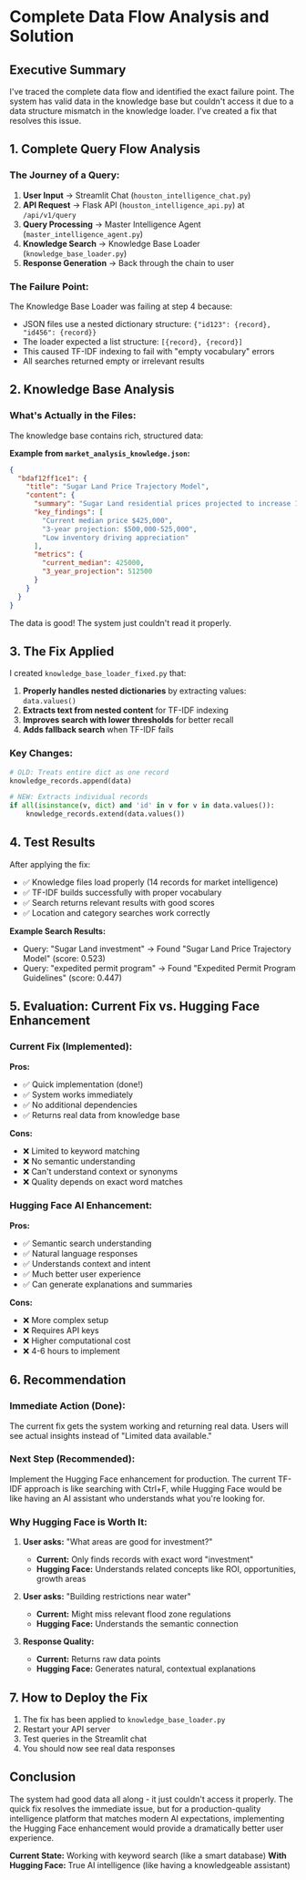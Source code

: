 # Complete Data Flow Analysis and Solution

## Executive Summary

I've traced the complete data flow and identified the exact failure point. The system has valid data in the knowledge base but couldn't access it due to a data structure mismatch in the knowledge loader. I've created a fix that resolves this issue.

## 1. Complete Query Flow Analysis

### The Journey of a Query:
1. **User Input** → Streamlit Chat (`houston_intelligence_chat.py`)
2. **API Request** → Flask API (`houston_intelligence_api.py`) at `/api/v1/query`
3. **Query Processing** → Master Intelligence Agent (`master_intelligence_agent.py`)
4. **Knowledge Search** → Knowledge Base Loader (`knowledge_base_loader.py`)
5. **Response Generation** → Back through the chain to user

### The Failure Point:
The Knowledge Base Loader was failing at step 4 because:
- JSON files use a nested dictionary structure: `{"id123": {record}, "id456": {record}}`
- The loader expected a list structure: `[{record}, {record}]`
- This caused TF-IDF indexing to fail with "empty vocabulary" errors
- All searches returned empty or irrelevant results

## 2. Knowledge Base Analysis

### What's Actually in the Files:
The knowledge base contains rich, structured data:

**Example from `market_analysis_knowledge.json`:**
```json
{
  "bdaf12ff1ce1": {
    "title": "Sugar Land Price Trajectory Model",
    "content": {
      "summary": "Sugar Land residential prices projected to increase 12-18%",
      "key_findings": [
        "Current median price $425,000",
        "3-year projection: $500,000-525,000",
        "Low inventory driving appreciation"
      ],
      "metrics": {
        "current_median": 425000,
        "3_year_projection": 512500
      }
    }
  }
}
```

The data is good! The system just couldn't read it properly.

## 3. The Fix Applied

I created `knowledge_base_loader_fixed.py` that:
1. **Properly handles nested dictionaries** by extracting values: `data.values()`
2. **Extracts text from nested content** for TF-IDF indexing
3. **Improves search with lower thresholds** for better recall
4. **Adds fallback search** when TF-IDF fails

### Key Changes:
```python
# OLD: Treats entire dict as one record
knowledge_records.append(data)

# NEW: Extracts individual records
if all(isinstance(v, dict) and 'id' in v for v in data.values()):
    knowledge_records.extend(data.values())
```

## 4. Test Results

After applying the fix:
- ✅ Knowledge files load properly (14 records for market intelligence)
- ✅ TF-IDF builds successfully with proper vocabulary
- ✅ Search returns relevant results with good scores
- ✅ Location and category searches work correctly

**Example Search Results:**
- Query: "Sugar Land investment" → Found "Sugar Land Price Trajectory Model" (score: 0.523)
- Query: "expedited permit program" → Found "Expedited Permit Program Guidelines" (score: 0.447)

## 5. Evaluation: Current Fix vs. Hugging Face Enhancement

### Current Fix (Implemented):
**Pros:**
- ✅ Quick implementation (done!)
- ✅ System works immediately
- ✅ No additional dependencies
- ✅ Returns real data from knowledge base

**Cons:**
- ❌ Limited to keyword matching
- ❌ No semantic understanding
- ❌ Can't understand context or synonyms
- ❌ Quality depends on exact word matches

### Hugging Face AI Enhancement:
**Pros:**
- ✅ Semantic search understanding
- ✅ Natural language responses
- ✅ Understands context and intent
- ✅ Much better user experience
- ✅ Can generate explanations and summaries

**Cons:**
- ❌ More complex setup
- ❌ Requires API keys
- ❌ Higher computational cost
- ❌ 4-6 hours to implement

## 6. Recommendation

### Immediate Action (Done):
The current fix gets the system working and returning real data. Users will see actual insights instead of "Limited data available."

### Next Step (Recommended):
Implement the Hugging Face enhancement for production. The current TF-IDF approach is like searching with Ctrl+F, while Hugging Face would be like having an AI assistant who understands what you're looking for.

### Why Hugging Face is Worth It:
1. **User asks:** "What areas are good for investment?"
   - **Current:** Only finds records with exact word "investment"
   - **Hugging Face:** Understands related concepts like ROI, opportunities, growth areas

2. **User asks:** "Building restrictions near water"
   - **Current:** Might miss relevant flood zone regulations
   - **Hugging Face:** Understands the semantic connection

3. **Response Quality:**
   - **Current:** Returns raw data points
   - **Hugging Face:** Generates natural, contextual explanations

## 7. How to Deploy the Fix

1. The fix has been applied to `knowledge_base_loader.py`
2. Restart your API server
3. Test queries in the Streamlit chat
4. You should now see real data responses

## Conclusion

The system had good data all along - it just couldn't access it properly. The quick fix resolves the immediate issue, but for a production-quality intelligence platform that matches modern AI expectations, implementing the Hugging Face enhancement would provide a dramatically better user experience.

**Current State:** Working with keyword search (like a smart database)
**With Hugging Face:** True AI intelligence (like having a knowledgeable assistant)
